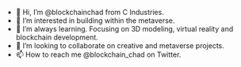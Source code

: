 - 👋 Hi, I’m @blockchainchad from C Industries.
- 👀 I’m interested in building within the metaverse.
- 🌱 I’m always learning. Focusing on 3D modeling, virtual reality and blockchain development.
- 💞️ I’m looking to collaborate on creative and metaverse projects.
- 📫 How to reach me @blockchain_chad on Twitter.

<!---
blockchainchad/blockchainchad is a ✨ special ✨ repository because its `README.md` (this file) appears on your GitHub profile.
You can click the Preview link to take a look at your changes.
--->
